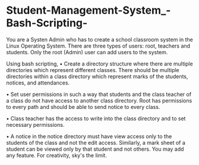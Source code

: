 # Student-Management-System_-Bash-Scripting-
You are a Systen Admin who has to create a school classroom system in the Linux Operating System. There are three types of users: root, teachers and students. Only the root (Admin) user can add users to the system.

Using bash scripting,
• Create a directory structure where there are multiple directories which
represent different classes. There should be multiple directories within a
class directory which represent marks of the students, notices, and
attendances.

• Set user permissions in such a way that students and the class teacher of
a class do not have access to another class directory. Root has
permissions to every path and should be able to send notice to every
class.

• Class teacher has the access to write into the class directory and to set
necessary permissions.

• A notice in the notice directory must have view access only to the
students of the class and not the edit access. Similarly, a mark sheet of a
student can be viewed only by that student and not others. You may add
any feature. For creativity, sky's the limit.

